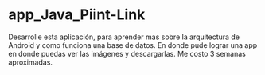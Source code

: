 # app_Java_Piint-Link
Desarrolle esta aplicación, para aprender mas sobre la arquitectura de Android y como funciona una base de datos. En donde pude lograr una app en donde puedas ver las imágenes y descargarlas. Me costo 3 semanas aproximadas. 
